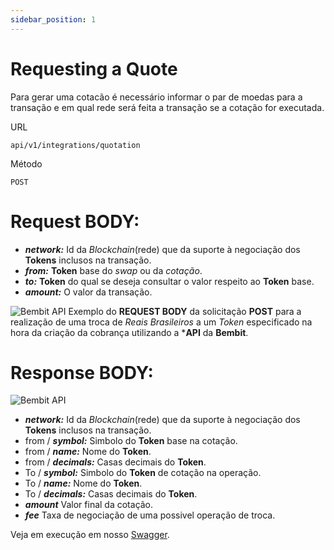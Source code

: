 ```yaml
---
sidebar_position: 1
---
```


# Requesting a Quote

Para gerar uma cotacão é necessário informar o par de moedas para a transação e em qual rede será feita a transação se a cotação for executada.

URL
```
api/v1/integrations/quotation
```

Método
```
POST
```

# Request BODY:

- ***network:*** Id da *Blockchain*(rede) que da suporte à negociação dos **Tokens** inclusos na transação.
- ***from:*** **Token** base do *swap* ou da *cotação*.
- ***to:*** **Token** do qual se deseja consultar o valor respeito ao **Token** base.
- ***amount:*** O valor da transação.

![Bembit API](/img/bembit_api_swap_request.png "Request Body")
Exemplo do **REQUEST BODY** da solicitação **POST** para a realização de uma troca de *Reais Brasileiros* a um *Token* especificado na hora da criação da cobrança utilizando a ***API** da **Bembit**.


# Response BODY:

![Bembit API](/img/bembit_api_quote_response.png "Response Body")
- ***network:*** Id da *Blockchain*(rede) que da suporte à negociação dos **Tokens** inclusos na transação.
- from / ***symbol:*** Simbolo do **Token** base na cotação.
- from / ***name:*** Nome do **Token**.
- from / ***decimals:*** Casas decimais do **Token**.
- To / ***symbol:*** Simbolo do **Token** de cotação na operação.
- To / ***name:*** Nome do **Token**.
- To / ***decimals:*** Casas decimais do **Token**.
- ***amount*** Valor final da cotação.
- ***fee*** Taxa de negociação de uma possivel operação de troca.

Veja em execução em nosso [Swagger](https://api.bembit.com/docs/#/Quotation/post_integrations_quote).